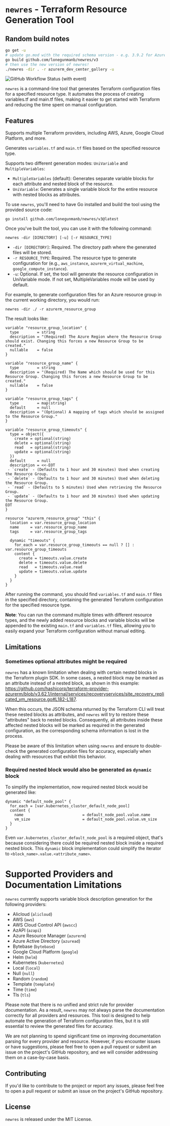 # `newres` - Terraform Resource Generation Tool

## Random build notes

```bash
go get -u
# update go.mod with the required schema version - e.g. 3.9.2 for AzureRM
go build github.com/lonegunmanb/newres/v3
# then use the new version of newres!
./newres -dir . -r azurerm_dev_center_gallery -u 
```

![GitHub Workflow Status (with event)](https://img.shields.io/github/actions/workflow/status/lonegunmanb/newres/build.yml)

`newres` is a command-line tool that generates Terraform configuration files for a specified resource type. It automates the process of creating variables.tf and main.tf files, making it easier to get started with Terraform and reducing the time spent on manual configuration.

## Features

Supports multiple Terraform providers, including AWS, Azure, Google Cloud Platform, and more.

Generates `variables.tf` and `main.tf` files based on the specified resource type.

Supports two different generation modes: `UniVariable` and `MultipleVariables`:

* `MultipleVariables` (default): Generates separate variable blocks for each attribute and nested block of the resource.
* `UniVariable`: Generates a single variable block for the entire resource with nested blocks as attributes.

To use `newres`, you'll need to have Go installed and build the tool using the provided source code:

```shell
go install github.com/lonegunmanb/newres/v3@latest
```

Once you've built the tool, you can use it with the following command:

```shell
newres -dir [DIRECTORY] [-u] [-r RESOURCE_TYPE]
```

* `-dir [DIRECTORY]`: Required. The directory path where the generated files will be stored.
* `-r RESOURCE_TYPE`: Required. The resource type to generate configuration for (e.g., `aws_instance`, `azurerm_virtual_machine`, `google_compute_instance`).
* `-u`: Optional. If set, the tool will generate the resource configuration in UniVariable mode. If not set, MultipleVariables mode will be used by default.

For example, to generate configuration files for an Azure resource group in the current working directory, you would run:

```shell
newres -dir ./ -r azurerm_resource_group
```

The result looks like:

```hcl
variable "resource_group_location" {
  type        = string
  description = "(Required) The Azure Region where the Resource Group should exist. Changing this forces a new Resource Group to be created."
  nullable    = false
}

variable "resource_group_name" {
  type        = string
  description = "(Required) The Name which should be used for this Resource Group. Changing this forces a new Resource Group to be created."
  nullable    = false
}

variable "resource_group_tags" {
  type        = map(string)
  default     = null
  description = "(Optional) A mapping of tags which should be assigned to the Resource Group."
}

variable "resource_group_timeouts" {
  type = object({
    create = optional(string)
    delete = optional(string)
    read   = optional(string)
    update = optional(string)
  })
  default     = null
  description = <<-EOT
 - `create` - (Defaults to 1 hour and 30 minutes) Used when creating the Resource Group.
 - `delete` - (Defaults to 1 hour and 30 minutes) Used when deleting the Resource Group.
 - `read` - (Defaults to 5 minutes) Used when retrieving the Resource Group.
 - `update` - (Defaults to 1 hour and 30 minutes) Used when updating the Resource Group.
EOT
}

resource "azurerm_resource_group" "this" {
  location = var.resource_group_location
  name     = var.resource_group_name
  tags     = var.resource_group_tags

  dynamic "timeouts" {
    for_each = var.resource_group_timeouts == null ? [] : var.resource_group_timeouts
    content {
      create = timeouts.value.create
      delete = timeouts.value.delete
      read   = timeouts.value.read
      update = timeouts.value.update
    }
  }
}
```

After running the command, you should find `variables.tf` and `main.tf` files in the specified directory, containing the generated Terraform configuration for the specified resource type.

**Note**: You can run the command multiple times with different resource types, and the newly added resource blocks and variable blocks will be appended to the existing `main.tf` and `variables.tf` files, allowing you to easily expand your Terraform configuration without manual editing.

## Limitations

### Sometimes optional attributes might be required

`newres` has a known limitation when dealing with certain nested blocks in the Terraform plugin SDK. In some cases, a nested block may be marked as an attribute instead of a nested block, as shown in this example: <https://github.com/hashicorp/terraform-provider-azurerm/blob/v3.62.1/internal/services/recoveryservices/site_recovery_replicated_vm_resource.go#L182-L187>.

When this occurs, the JSON schema returned by the Terraform CLI will treat these nested blocks as attributes, and `newres` will try to restore these "attributes" back to nested blocks. Consequently, all attributes inside these affected nested blocks will be marked as required in the generated configuration, as the corresponding schema information is lost in the process.

Please be aware of this limitation when using `newres` and ensure to double-check the generated configuration files for accuracy, especially when dealing with resources that exhibit this behavior.

### Required nested block would also be generated as `dynamic` block

To simplify the implementation, now required nested block would be generated like:

```hcl
dynamic "default_node_pool" {
  for_each = [var.kubernetes_cluster_default_node_pool]
  content {
    name                          = default_node_pool.value.name
    vm_size                       = default_node_pool.value.vm_size
  }
}
```

Even `var.kubernetes_cluster_default_node_pool` is a required object, that's because considering there could be required nested block inside a required nested block. This `dynamic` block implementation could simplify the iterator to `<block_name>.value.<attribute_name>`.

# Supported Providers and Documentation Limitations

`newres` currently supports variable block description generation for the following providers:

* Alicloud (`alicloud`)
* AWS (`aws`)
* AWS Cloud Control API (`awscc`)
* AzAPI (`azapi`)
* Azure Resource Manager (`azurerm`)
* Azure Active Directory (`azuread`)
* Bytebase (`bytebase`)
* Google Cloud Platform (`google`)
* Helm (`helm`)
* Kubernetes (`kubernetes`)
* Local (`local`)
* Null (`null`)
* Random (`random`)
* Template (`template`)
* Time (`time`)
* Tls (`tls`)

Please note that there is no unified and strict rule for provider documentation. As a result, `newres` may not always parse the documentation correctly for all providers and resources. This tool is designed to help automate the generation of Terraform configuration files, but it is still essential to review the generated files for accuracy.

We are not planning to spend significant time on improving documentation parsing for every provider and resource. However, if you encounter issues or have suggestions, please feel free to open a pull request or submit an issue on the project's GitHub repository, and we will consider addressing them on a case-by-case basis.

## Contributing

If you'd like to contribute to the project or report any issues, please feel free to open a pull request or submit an issue on the project's GitHub repository.

## License

`newres` is released under the MIT License.
